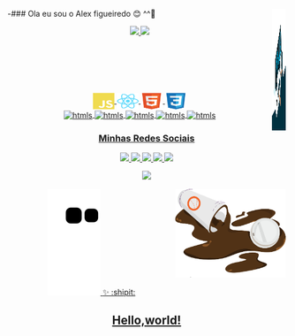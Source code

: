 -### Ola eu sou o Alex figueiredo 😊 ^^👋 
<img
 src="https://github.com/A-W806/repositorio_teste/blob/main/code.gif"
	width="25vw"
	height="220px"
	align="right"
/>


<div align="center">
  <a href="https://github.com/A-W806">
  <img height="150em" src="https://github-readme-stats.vercel.app/api?username=A-W806&show_icons=true&theme=omni&nclude_all_commits=true&count_private=true"/>
  <img height="150em" src="https://github-readme-stats.vercel.app/api/top-langs/?username=A-W806&layout=compact&langs_count=7&theme=omni"/>
</div>
<a href="https://github.com/A-W806">
<div style="display: inline_block"><br>
<div align="center">
    </br>
  <a href="https://github.com/A-W806">
  <div style="display: inline_block"><br>
     <div align="center">
    </br>
  <div align="left">
   </br>
</div>
</div>
</br>
	
	
<img align="center" alt="A-W806-Angular" height="30" width="40" src="https://raw.githubusercontent.com/devicons/devicon/master/icons/javascript/javascript-plain.svg">
<img align="center" alt="A-W806-fremeork" height="30" width="40" src="https://raw.githubusercontent.com/devicons/devicon/master/icons/react/react-original.svg">
<img align="center" alt="A-W806-HTML" height="30" width="40" src="https://raw.githubusercontent.com/devicons/devicon/master/icons/html5/html5-original.svg">
<img align="center" alt="A-W806-C#" height="30" width="40" src="https://raw.githubusercontent.com/devicons/devicon/master/icons/css3/css3-original.svg">
<div align="center">
	
<img align= "center" alt="htmls" src="https://img.shields.io/badge/HTML5-E34F26?style=for-the-badge&logo=html5&logoColor=white">
<img align= "center" alt="htmls" src="https://img.shields.io/badge/CSS-239120?&style=for-the-badge&logo=css3&logoColor=white">
<img align= "center" alt="htmls" src="https://img.shields.io/badge/C%23-239120?style=for-the-badge&logo=c-sharp&logoColor=white">
<img align= "center" alt="htmls" src="https://img.shields.io/badge/Python-3776AB?style=for-the-badge&logo=python&logoColor=white">
<img align= "center" alt="htmls" src="https://img.shields.io/badge/JavaScript-F7DF1E?style=for-the-badge&logo=javascript&logoColor=black">
    
### Minhas Redes Sociais
<div>
	
<a href="https://www.instagram.com/figueiredo_alex/" target="_blank"><img src="https://img.shields.io/badge/-Instagram-%23E4405F?style=for-the-badge&logo">
<a href="https://www.facebook.com/me/" target="_blank"><img src="https://img.shields.io/badge/Facebook-1877F2?style=for-the-badge&logo=facebook&logoColor=white">
<a href="https://accounts.google.com/SignOutOptions?hl=pt-BR&continue=https://mail.google.com&service=mail"><img src="https://img.shields.io/badge/-Gmail-%23333?style=for-the-badge&logo=gmail&logoCo">
<a href="https://www.linkedin.com/feed/?nis=true&lipi=urn%3Ali%3Apage%3Ad_flagship3_profile_view_base%3Bv%2FTXJxalQiuDwxot79dLkA%3D%3D" target="_blank"><img src="https://img.shields.io/badge/-LinkedIn-%230077B5?style=for-the-badge&logo">
<a href="https://mywhats.net/1570526" target="_blank"><img src="https://img.shields.io/badge/WhatsApp-25D366?style=for-the-badge&logo=whatsapp&logoColor=white">

<p align="center"> <img alingn="center" src="https://profile-counter.glitch.me/A-W806/count.svg" /></p>
  
![snake gif](https://github.com/A-W806/A-W806/blob/output/github-contribution-grid-snake.svg) 
  :sparkles:
  :shipit: 
	<img 
     src="https://github.com/A-W806/repositorio_teste/blob/main/adornment-5.png"
	width="200px"
	height="160px"
	align="right"/>

<h2>Hello,world!</h2>

  
  
  
